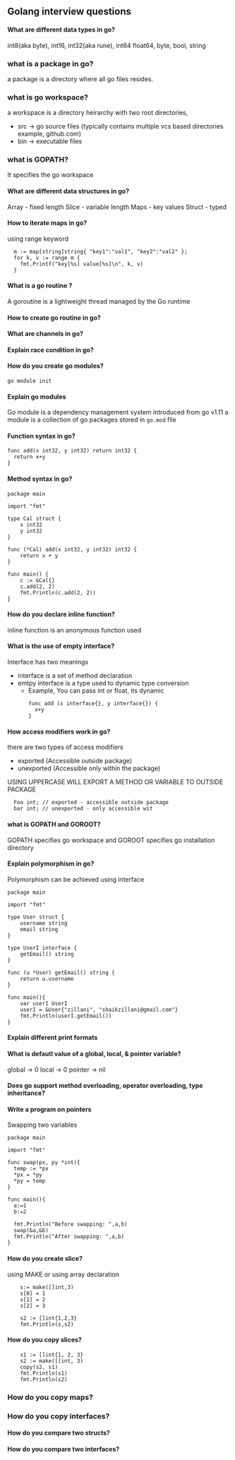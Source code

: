 ## Golang interview questions

#### What are different data types in go?
int8(aka byte), int16, int32(aka rune), int64
float64,
byte,
bool,
string

### what is a package in go?
a package is a directory where all go files resides. 

### what is go workspace?
a workspace is a directory heirarchy with two root directories,
 - src -> go source files (typically contains multiple vcs based directories example, github.com)
 - bin -> executable files

### what is GOPATH?
It specifies the go workspace 

#### What are different data structures in go?
Array - fixed length
Slice - variable length
Maps - key values
Struct - typed 

#### How to iterate maps in go?

using range keyword
```
  m := map[string]string{ "key1":"val1", "key2":"val2" };
  for k, v := range m {
    fmt.Printf("key[%s] value[%s]\n", k, v)
  }
```

#### What is a go routine ?
A goroutine is a  lightweight thread managed by the Go runtime

#### How to create go routine in go?

#### What are channels in go?

#### Explain race condition in go?

#### How do you create go modules?

```
go module init
````

#### Explain go modules
Go module is a dependency management system introduced from go v1.11
a module is a collection of go packages stored in `go.mod` file

#### Function syntax in go?
```
func add(x int32, y int32) return int32 {
  return x+y
}
```
#### Method syntax in go?

```
package main

import "fmt"

type Cal struct {
	x int32
	y int32
}

func (*Cal) add(x int32, y int32) int32 {
	return x + y
}

func main() {
	c := &Cal{}
	c.add(2, 2)
	fmt.Println(c.add(2, 2))
}
```

#### How do you declare inline function?
inline function is an anonymous function used 

#### What is the use of empty interface?
Interface has two meanings 
 - interface is a set of method declaration
 - emtpy interface is a type used to dynamic type conversion
   - Example, 
     You can pass int or float, its dynamic
     ```
     func add (x interface{}, y interface{}) {
       x+y
     }
     ```

#### How access modifiers work in go?
there are two types of access modifiers
  - exported (Accessible outside package)
  - unexported (Accessible only within the package)

USING UPPERCASE WILL EXPORT A METHOD OR VARIABLE TO OUTSIDE PACKAGE

```
  Foo int; // exported - accessible outside package
  bar int; // unexported - only accessible wit
```

#### what is GOPATH and GOROOT?

GOPATH specifies go workspace and GOROOT specifies go installation directory

#### Explain polymorphism in go?

Polymorphism can be achieved using interface

```
package main

import "fmt"

type User struct {
	username string
	email string
}

type UserI interface {
	getEmail() string
}

func (u *User) getEmail() string {
	return u.username
}

func main(){
	var userI UserI
	userI = &User{"zillani", "shaikzillani@gmail.com"}
	fmt.Println(userI.getEmail())
}

```

#### Explain different print formats

#### What is defautl value of a global, local, & pointer variable?
  global -> 0
  local -> 0
  pointer -> nil

#### Does go support method overloading, operator overloading, type inheritance?

#### Write a program on pointers

Swapping two variables 

```
package main

import "fmt"

func swap(px, py *int){
  temp := *px
  *px = *py
  *py = temp
}

func main(){
  a:=1
  b:=2

  fmt.Println("Before swapping: ",a,b)
  swap(&a,&b)
  fmt.Println("After swapping: ",a,b)
}

```

#### How do you create slice?

using MAKE or using array declaration
```
	s:= make([]int,3)
	s[0] = 1
	s[1] = 2
	s[2] = 3

	s2 := []int{1,2,3}
	fmt.Println(s,s2)
```
#### How do you copy slices?
```
	s1 := []int{1, 2, 3}
	s2 := make([]int, 3)
	copy(s2, s1)
	fmt.Println(s1)
	fmt.Println(s2)
```

### How do you copy maps?

### How do you copy interfaces?

#### How do you compare two structs?

#### How do you compare two interfaces?

